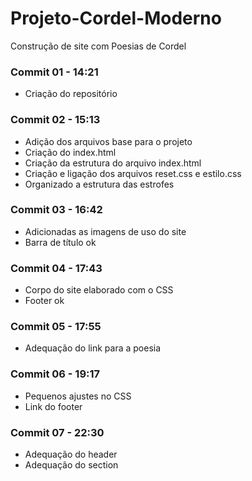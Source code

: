 # Projeto-Cordel-Moderno
Construção de site com Poesias de Cordel

### Commit 01 - 14:21
* Criação do repositório

### Commit 02 - 15:13
* Adição dos arquivos base para o projeto
* Criação do index.html
* Criação da estrutura do arquivo index.html
* Criação e ligação dos arquivos reset.css e estilo.css
* Organizado a estrutura das estrofes

### Commit 03 - 16:42
* Adicionadas as imagens de uso do site
* Barra de título ok

### Commit 04 - 17:43
* Corpo do site elaborado com o CSS
* Footer ok

### Commit 05 - 17:55
* Adequação do link para a poesia

### Commit 06 - 19:17
* Pequenos ajustes no CSS
* Link do footer

### Commit 07 - 22:30
* Adequação do header
* Adequação do section
